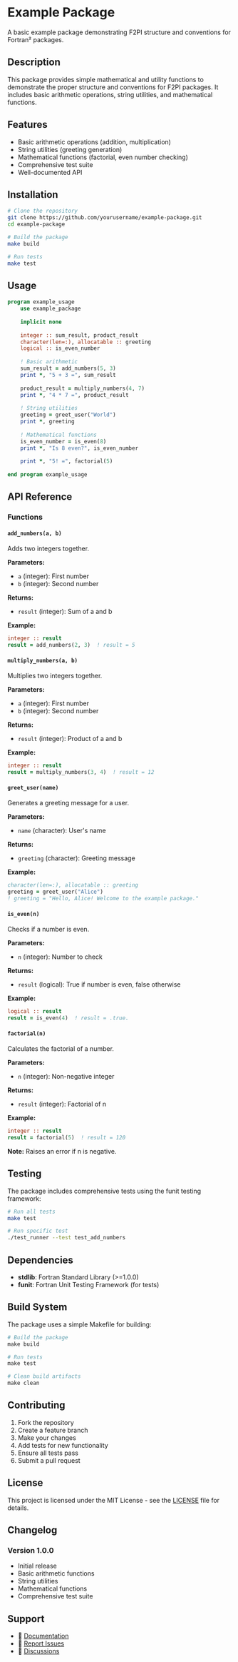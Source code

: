 # Example Package

A basic example package demonstrating F2PI structure and conventions for Fortran² packages.

## Description

This package provides simple mathematical and utility functions to demonstrate the proper structure and conventions for F2PI packages. It includes basic arithmetic operations, string utilities, and mathematical functions.

## Features

- Basic arithmetic operations (addition, multiplication)
- String utilities (greeting generation)
- Mathematical functions (factorial, even number checking)
- Comprehensive test suite
- Well-documented API

## Installation

```bash
# Clone the repository
git clone https://github.com/yourusername/example-package.git
cd example-package

# Build the package
make build

# Run tests
make test
```

## Usage

```fortran
program example_usage
    use example_package
    
    implicit none
    
    integer :: sum_result, product_result
    character(len=:), allocatable :: greeting
    logical :: is_even_number
    
    ! Basic arithmetic
    sum_result = add_numbers(5, 3)
    print *, "5 + 3 =", sum_result
    
    product_result = multiply_numbers(4, 7)
    print *, "4 * 7 =", product_result
    
    ! String utilities
    greeting = greet_user("World")
    print *, greeting
    
    ! Mathematical functions
    is_even_number = is_even(8)
    print *, "Is 8 even?", is_even_number
    
    print *, "5! =", factorial(5)
    
end program example_usage
```

## API Reference

### Functions

#### `add_numbers(a, b)`
Adds two integers together.

**Parameters:**
- `a` (integer): First number
- `b` (integer): Second number

**Returns:**
- `result` (integer): Sum of a and b

**Example:**
```fortran
integer :: result
result = add_numbers(2, 3)  ! result = 5
```

#### `multiply_numbers(a, b)`
Multiplies two integers together.

**Parameters:**
- `a` (integer): First number
- `b` (integer): Second number

**Returns:**
- `result` (integer): Product of a and b

**Example:**
```fortran
integer :: result
result = multiply_numbers(3, 4)  ! result = 12
```

#### `greet_user(name)`
Generates a greeting message for a user.

**Parameters:**
- `name` (character): User's name

**Returns:**
- `greeting` (character): Greeting message

**Example:**
```fortran
character(len=:), allocatable :: greeting
greeting = greet_user("Alice")
! greeting = "Hello, Alice! Welcome to the example package."
```

#### `is_even(n)`
Checks if a number is even.

**Parameters:**
- `n` (integer): Number to check

**Returns:**
- `result` (logical): True if number is even, false otherwise

**Example:**
```fortran
logical :: result
result = is_even(4)  ! result = .true.
```

#### `factorial(n)`
Calculates the factorial of a number.

**Parameters:**
- `n` (integer): Non-negative integer

**Returns:**
- `result` (integer): Factorial of n

**Example:**
```fortran
integer :: result
result = factorial(5)  ! result = 120
```

**Note:** Raises an error if n is negative.

## Testing

The package includes comprehensive tests using the funit testing framework:

```bash
# Run all tests
make test

# Run specific test
./test_runner --test test_add_numbers
```

## Dependencies

- **stdlib**: Fortran Standard Library (>=1.0.0)
- **funit**: Fortran Unit Testing Framework (for tests)

## Build System

The package uses a simple Makefile for building:

```makefile
# Build the package
make build

# Run tests
make test

# Clean build artifacts
make clean
```

## Contributing

1. Fork the repository
2. Create a feature branch
3. Make your changes
4. Add tests for new functionality
5. Ensure all tests pass
6. Submit a pull request

## License

This project is licensed under the MIT License - see the [LICENSE](LICENSE) file for details.

## Changelog

### Version 1.0.0
- Initial release
- Basic arithmetic functions
- String utilities
- Mathematical functions
- Comprehensive test suite

## Support

- 📖 [Documentation](https://yourusername.github.io/example-package)
- 🐛 [Report Issues](https://github.com/yourusername/example-package/issues)
- 💬 [Discussions](https://github.com/yourusername/example-package/discussions)
